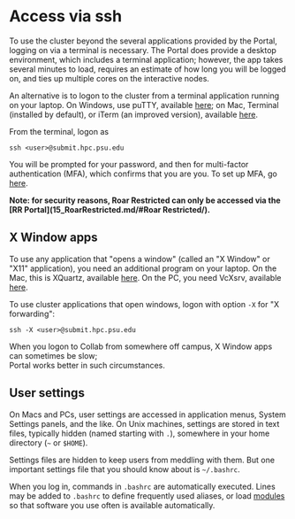 # Access via ssh

To use the cluster beyond the several applications provided by the Portal,
logging on via a terminal is necessary.
The Portal does provide a desktop environment,
which includes a terminal application;
however, the app takes several minutes to load,
requires an estimate of how long you will be logged on,
and ties up multiple cores on the interactive nodes.

An alternative is to logon to the cluster
from a terminal application running on your laptop.
On Windows, use puTTY, available [here](https://www.putty.org);
on Mac, Terminal (installed by default), 
or iTerm  (an improved version), available [here](https://iterm2.com).

From the terminal, logon as
```
ssh <user>@submit.hpc.psu.edu
```

You will be prompted for your password, 
and then for multi-factor authentication (MFA), 
which confirms that you are you.  To set up MFA, 
go [here](https://accounts.psu.edu/2fa).

**Note:  for security reasons, Roar Restricted can only be accessed
via the [RR Portal](15_RoarRestricted.md/#Roar Restricted/).**

## X Window apps

To use any application that "opens a window"
(called an  "X Window" or "X11" application), 
you need an additional program on your laptop.
On the Mac, this is XQuartz, available [here](https://www.xquartz.org).
On the PC, you need VcXsrv, available [here](https://sourceforge.net/projects/vcxsrv/).

To use cluster applications that open windows, logon with
option `-X` for "X forwarding":
```
ssh -X <user>@submit.hpc.psu.edu
```
When you logon to Collab from somewhere off campus,
X Window apps can sometimes be slow;  
Portal works better in such circumstances.

## User settings

On Macs and PCs, user settings are accessed in application menus,
System Settings panels, and the like.
On Unix machines, settings are stored in text files, 
typically hidden (named starting with `.`),
somewhere in your home directory (`~` or `$HOME`).

Settings files are hidden to keep users from meddling with them.
But one important settings file that you should know about is `~/.bashrc`.

When you log in, commands in `.bashrc` are automatically executed.
Lines may be added to `.bashrc` to define frequently used aliases, 
or load [modules](12_LoadingSoftware.md) so that software you use often
is available automatically.
